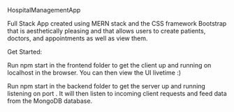 HospitalManagementApp

Full Stack App created using MERN stack and the CSS framework Bootstrap that is aesthetically pleasing and that allows users to create patients, doctors, and appointments as well as view them.

Get Started:

Run npm start in the frontend folder to get the client up and running on localhost in the browser. You can then view the UI livetime :)

Run npm start in the backend folder to get the server up and running listening on port <port>. It will then listen to incoming client requests and feed data from the MongoDB database. 
